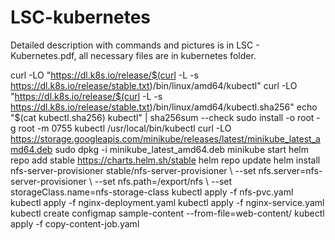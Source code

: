 # LSC-kubernetes

Detailed description with commands and pictures is in LSC - Kubernetes.pdf, all necessary files are in kubernetes folder.

curl -LO "https://dl.k8s.io/release/$(curl -L -s https://dl.k8s.io/release/stable.txt)/bin/linux/amd64/kubectl"
curl -LO "https://dl.k8s.io/release/$(curl -L -s https://dl.k8s.io/release/stable.txt)/bin/linux/amd64/kubectl.sha256" echo "$(cat kubectl.sha256) kubectl" | sha256sum --check
sudo install -o root -g root -m 0755 kubectl /usr/local/bin/kubectl
curl -LO https://storage.googleapis.com/minikube/releases/latest/minikube_latest_amd64.deb sudo dpkg -i minikube_latest_amd64.deb
minikube start
helm repo add stable https://charts.helm.sh/stable
helm repo update
helm install nfs-server-provisioner stable/nfs-server-provisioner \ --set nfs.server=nfs-server-provisioner \ --set nfs.path=/export/nfs \ --set storageClass.name=nfs-storage-class
kubectl apply -f nfs-pvc.yaml
kubectl apply -f nginx-deployment.yaml
kubectl apply -f nginx-service.yaml
kubectl create configmap sample-content --from-file=web-content/
kubectl apply -f copy-content-job.yaml
